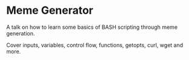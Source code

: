 # Meme Generator

A talk on how to learn some basics of BASH scripting through meme generation.

Cover inputs, variables, control flow, functions, getopts, curl, wget and more.
